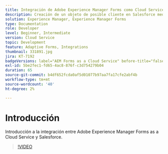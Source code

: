 ```yaml
---
title: Integración de Adobe Experience Manager Forms como Cloud Service con Salesforce
description: Creación de un objeto de posible cliente en Salesforce mediante la integración
solution: Experience Manager, Experience Manager Forms
type: Documentation
role: Developer
level: Beginner, Intermediate
version: Cloud Service
topic: Development
feature: Adaptive Forms, Integrations
thumbnail: 331891.jpg
jira: KT-7192
badgeVersions: label="AEM Forms as a Cloud Service" before-title="false"
exl-id: 5be2fec1-fd65-4ac8-876f-c3d754279b04
duration: 65
source-git-commit: b4df652fcda0af5d01077b97aa7fa17cfe2abf4b
workflow-type: tm+mt
source-wordcount: '40'
ht-degree: 2%

---
```


# Introducción

Introducción a la integración entre Adobe Experience Manager Forms as a Cloud Service y Salesforce.

>[!VIDEO](https://video.tv.adobe.com/v/331891?quality=12&learn=on)
